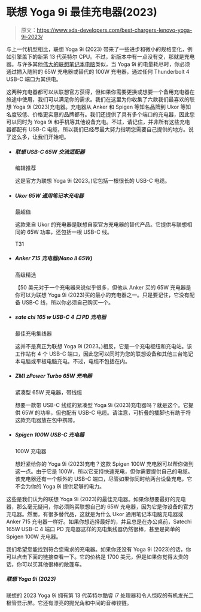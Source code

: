 # 联想 Yoga 9i 最佳充电器(2023)

> 原文：<https://www.xda-developers.com/best-chargers-lenovo-yoga-9i-2023/>

与上一代机型相比，联想 Yoga 9i (2023) 带来了一些进步和微小的规格变化，例如引擎盖下的新第 13 代英特尔 CPU。不过，新版本中有一点没有变，那就是充电器。与许多其他[伟大的联想笔记本电脑](https://www.xda-developers.com/best-lenovo-laptops/)类似，当 Yoga 9i 的电量耗尽时，你必须通过插入随附的 65W 充电器或替代的 100W 充电器，通过任何 Thunderbolt 4 USB-C 端口为其供电。

这两种充电器都可以从联想官方获得，但如果你需要更换或想要一个备用充电器在旅途中使用，我们可以满足你的需求。我们在这里为你收集了六款我们最喜欢的联想 Yoga 9i (2023)充电器。充电器从 Anker 和 Spigen 等知名品牌到 Ukor 等知名度较低、价格更实惠的品牌都有。我们还提供了具有多个端口的充电器，因此您可以同时为 Yoga 9i 和手机等其他设备充电。不过，请记住，并非所有这些充电器都配有 USB-C 电缆，所以我们已经尽最大努力指明您需要自己提供的地方。说了这么多，让我们开始吧。

*   ##### 联想 USB-C 65W 交流适配器

    编辑推荐

    这是官方为联想 Yoga 9i (2023。)它包括一根很长的 USB-C 电缆。

*   ##### Ukor 65W 通用笔记本充电器

    最超值

    这款来自 Ukor 的充电器是联想自家官方充电器的替代产品。它提供与联想相同的 65W 功率，还包括一根 USB-C 线。

    T31
*   ##### Anker 715 充电器(Nano II 65W)

    高级精选

    【50 美元对于一个充电器来说似乎很多，但他从 Anker 买的 65W 充电器是你可以为联想 Yoga 9i (2023)买的最小的充电器之一。只是要记住，它没有配备 USB-C 线，所以你必须自己购买一个。

*   ##### sate chi 165 w USB-C 4 口 PD 充电器

    最佳充电集线器

    这并不是真正为联想 Yoga 9i (2023。)相反，它是一个充电枢纽和充电站。该工作站有 4 个 USB-C 端口，因此您可以同时为您的联想设备和其他三台笔记本电脑或平板电脑充电。不过，电缆不包括在内。

*   ##### ZMI zPower Turbo 65W 充电器

    紧凑型 65W 充电器，带线缆

    想要一款带 USB-C 线缆的紧凑型 Yoga 9i (2023)充电器吗？就是这个。它提供 65W 的功率，但也配有 USB-C 电缆。请注意，可折叠的插脚也有助于将这款充电器放在包中携带。

*   ##### Spigen 100W USB-C 充电器

    100W 充电器

    想赶紧给你的 Yoga 9i (2023)充电？这款 Spigen 100W 充电器可以帮你做到这一点。由于它是 100W，所以它支持快速充电，但你需要提供自己的电缆。该充电器还有一个额外的 USB-C 端口，尽管如果你同时给两台设备充电，它不会为你的 Yoga 9i 提供足够的电力。

这些是我们认为的联想 Yoga 9i (2023)的最佳充电器。如果你想要最好的充电器，那么毫无疑问，你必须购买联想自己的 65W 充电器，因为它是你设备的官方充电器。然而，有很多替代品，这就是为什么 Ukor 通用笔记本电脑充电器或 Anker 715 充电器一样好。如果你想选择最好的，并且总是在办公桌前，Satechi 165W USB-C 4 端口 PD 充电器这样的充电集线器仍然很棒，甚至是简单的 Spigen 100W 充电器。

我们希望您能找到符合您需求的充电器。如果你还没有 Yoga 9i (2023)的话，你可以点击下面的链接查看一下。它的价格是 1700 美元，但是如果你觉得太贵的话，你可以买其他很棒的敞篷车。

##### 联想 Yoga 9i (2023)

联想的 2023 Yoga 9i 拥有第 13 代英特尔酷睿 i7 处理器和令人惊叹的有机发光二极管显示屏。它还有漂亮的抛光角和中间的音棒铰链。